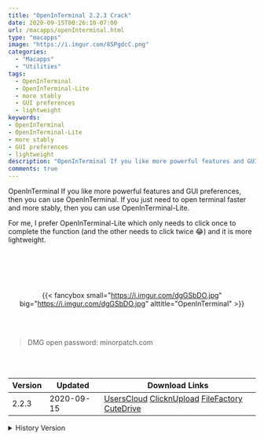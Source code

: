 ```yaml
---
title: "OpenInTerminal 2.2.3 Crack"
date: 2020-09-15T00:26:10-07:00
url: /macapps/openInterminal.html
type: "macapps"
image: "https://i.imgur.com/85PgdcC.png"
categories:
  - "Macapps"
  - "Utilities"
tags:
  - OpenInTerminal
  - OpenInTerminal-Lite
  - more stably
  - GUI preferences
  - lightweight
keywords:
- OpenInTerminal
- OpenInTerminal-Lite
- more stably
- GUI preferences
- lightweight
description: "OpenInTerminal If you like more powerful features and GUI preferences, then you can use OpenInTerminal. If you just need to open terminal faster and more stably"
comments: true
---
```


OpenInTerminal If you like more powerful features and GUI preferences, then you can use OpenInTerminal. If you just need to open terminal faster and more stably, then you can use OpenInTerminal-Lite.

For me, I prefer OpenInTerminal-Lite which only needs to click once to complete the function (and the other needs to click twice 😂) and it is more lightweight.

<br/>
<br/>
<script async src="https://pagead2.googlesyndication.com/pagead/js/adsbygoogle.js"></script>
<ins class="adsbygoogle"
     style="display:block; text-align:center;"
     data-ad-layout="in-article"
     data-ad-format="fluid"
     data-ad-client="ca-pub-8746275014476192"
     data-ad-slot="5144997159"></ins>
<script>
     (adsbygoogle = window.adsbygoogle || []).push({});
</script>
<br/>
<br/>


<center>

{{< fancybox small="https://i.imgur.com/dgGSbDO.jpg" big="https://i.imgur.com/dgGSbDO.jpg" alttitle="OpenInTerminal" >}}

</center>

<br/>
<br/>


> DMG open password: minorpatch.com

<br/>

<br/>
<div id="history_version" class="history_version">

| Version | Updated | Download Links |
| ---- | ---- | ---- |
| 2.2.3 | 2020-09-15 | [UsersCloud](https://ouo.io/fn56Kq)   [ClicknUpload](https://ouo.io/aJdlEG)   [FileFactory](https://ouo.io/1AFuRM)   [CuteDrive](https://ouo.io/IHMmwL) |
<details>
<summary>History Version</summary>

| Version | Updated | Download Links |
| ---- | ---- | ---- |
| 2.2.2 | 2020-07-23 | [UsersCloud](https://ouo.io/yjNi4w)   [ClicknUpload](https://ouo.io/YlNRC63)   [FileFactory](https://ouo.io/3EWhGy)   [CuteDrive](https://ouo.io/OoMPk3) |
| 2.2.1 | 2020-05-26 | [UsersCloud](https://ouo.io/5ImNfW)   [ClicknUpload](https://ouo.io/k61Jmp)   [FileFactory](https://ouo.io/dHGSpE)   [CuteDrive](https://ouo.io/N8s19P) |
</details>

</div>

